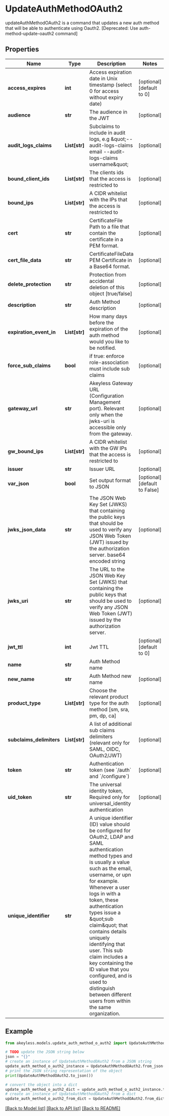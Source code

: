 # UpdateAuthMethodOAuth2

updateAuthMethodOAuth2 is a command that updates a new auth method that will be able to authenticate using Oauth2. [Deprecated: Use auth-method-update-oauth2 command]

## Properties

Name | Type | Description | Notes
------------ | ------------- | ------------- | -------------
**access_expires** | **int** | Access expiration date in Unix timestamp (select 0 for access without expiry date) | [optional] [default to 0]
**audience** | **str** | The audience in the JWT | [optional] 
**audit_logs_claims** | **List[str]** | Subclaims to include in audit logs, e.g \&quot;--audit-logs-claims email --audit-logs-claims username\&quot; | [optional] 
**bound_client_ids** | **List[str]** | The clients ids that the access is restricted to | [optional] 
**bound_ips** | **List[str]** | A CIDR whitelist with the IPs that the access is restricted to | [optional] 
**cert** | **str** | CertificateFile Path to a file that contain the certificate in a PEM format. | [optional] 
**cert_file_data** | **str** | CertificateFileData PEM Certificate in a Base64 format. | [optional] 
**delete_protection** | **str** | Protection from accidental deletion of this object [true/false] | [optional] 
**description** | **str** | Auth Method description | [optional] 
**expiration_event_in** | **List[str]** | How many days before the expiration of the auth method would you like to be notified. | [optional] 
**force_sub_claims** | **bool** | if true: enforce role-association must include sub claims | [optional] 
**gateway_url** | **str** | Akeyless Gateway URL (Configuration Management port). Relevant only when the jwks-uri is accessible only from the gateway. | [optional] 
**gw_bound_ips** | **List[str]** | A CIDR whitelist with the GW IPs that the access is restricted to | [optional] 
**issuer** | **str** | Issuer URL | [optional] 
**var_json** | **bool** | Set output format to JSON | [optional] [default to False]
**jwks_json_data** | **str** | The JSON Web Key Set (JWKS) that containing the public keys that should be used to verify any JSON Web Token (JWT) issued by the authorization server. base64 encoded string | [optional] 
**jwks_uri** | **str** | The URL to the JSON Web Key Set (JWKS) that containing the public keys that should be used to verify any JSON Web Token (JWT) issued by the authorization server. | [optional] 
**jwt_ttl** | **int** | Jwt TTL | [optional] [default to 0]
**name** | **str** | Auth Method name | 
**new_name** | **str** | Auth Method new name | [optional] 
**product_type** | **List[str]** | Choose the relevant product type for the auth method [sm, sra, pm, dp, ca] | [optional] 
**subclaims_delimiters** | **List[str]** | A list of additional sub claims delimiters (relevant only for SAML, OIDC, OAuth2/JWT) | [optional] 
**token** | **str** | Authentication token (see &#x60;/auth&#x60; and &#x60;/configure&#x60;) | [optional] 
**uid_token** | **str** | The universal identity token, Required only for universal_identity authentication | [optional] 
**unique_identifier** | **str** | A unique identifier (ID) value should be configured for OAuth2, LDAP and SAML authentication method types and is usually a value such as the email, username, or upn for example. Whenever a user logs in with a token, these authentication types issue a \&quot;sub claim\&quot; that contains details uniquely identifying that user. This sub claim includes a key containing the ID value that you configured, and is used to distinguish between different users from within the same organization. | 

## Example

```python
from akeyless.models.update_auth_method_o_auth2 import UpdateAuthMethodOAuth2

# TODO update the JSON string below
json = "{}"
# create an instance of UpdateAuthMethodOAuth2 from a JSON string
update_auth_method_o_auth2_instance = UpdateAuthMethodOAuth2.from_json(json)
# print the JSON string representation of the object
print(UpdateAuthMethodOAuth2.to_json())

# convert the object into a dict
update_auth_method_o_auth2_dict = update_auth_method_o_auth2_instance.to_dict()
# create an instance of UpdateAuthMethodOAuth2 from a dict
update_auth_method_o_auth2_from_dict = UpdateAuthMethodOAuth2.from_dict(update_auth_method_o_auth2_dict)
```
[[Back to Model list]](../README.md#documentation-for-models) [[Back to API list]](../README.md#documentation-for-api-endpoints) [[Back to README]](../README.md)


